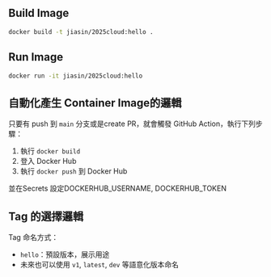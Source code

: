 ## Build Image

```bash
docker build -t jiasin/2025cloud:hello .

```
## Run Image
```bash
docker run -it jiasin/2025cloud:hello
```
## 自動化產生 Container Image的邏輯

只要有 push 到 `main` 分支或是create PR，就會觸發 GitHub Action，執行下列步驟：

1. 執行 `docker build`
2. 登入 Docker Hub
3. 執行 `docker push` 到 Docker Hub

並在Secrets 設定DOCKERHUB_USERNAME, DOCKERHUB_TOKEN

## Tag 的選擇邏輯
Tag 命名方式：
- `hello`：預設版本，展示用途
- 未來也可以使用 `v1`, `latest`, `dev` 等語意化版本命名


